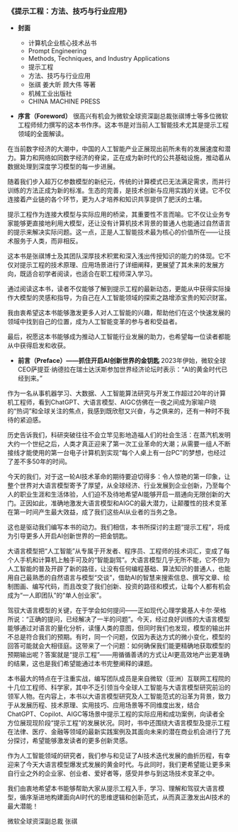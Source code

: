 ### 《提示工程：方法、技巧与行业应用》
- **封面**
  - 计算机企业核心技术丛书
  - Prompt Engineering
  - Methods, Techniques, and Industry Applications
  - 提示工程
  - 方法、技巧与行业应用
  - 张祺 姜大昕 顾大伟 等著
  - 机械工业出版社
  - CHINA MACHINE PRESS

- **序言（Foreword）**
很高兴有机会为微软全球资深副总裁张祺博士等多位微软工程师倾力撰写的这本书作序。这本书是对当前人工智能技术尤其是提示工程领域的全面解读。

在当前数字经济的大潮中，中国的人工智能产业正展现出前所未有的发展速度和潜力。算力和网络如同数字经济的脊梁，正在成为新时代的公共基础设施，推动着从数据处理到深度学习模型的每一步进展。

随着我们步入超万亿参数模型的新纪元，传统的计算模式已无法满足需求，而并行训练的方法正成为新的标准。生态的完善，是技术创新与应用实践的关键。它不仅连接着产业链的各个环节，更为人才培养和知识共享提供了肥沃的土壤。

提示工程作为连接大模型与实际应用的桥梁，其重要性不言而喻。它不仅让业务专家能够更直接地利用大模型，还让没有计算机技术背景的普通人也能通过自然语言的提示来解决实际问题。这一点，正是人工智能技术最为核心的价值所在——让技术服务于人类，而非相反。

这本书是张祺博士及其团队深厚技术积累和深入浅出传授知识的能力的体现。它不仅对提示工程的技术原理、应用场景进行了详细阐释，更展望了其未来的发展方向，既适合初学者阅读，也适合在职工程师深入学习。

通过阅读这本书，读者不仅能够了解到提示工程的最新动态，更能从中获得实际操作大模型的灵感和指导，为自己在人工智能领域的探索之路增添宝贵的知识财富。

我由衷希望这本书能够激发更多人对人工智能的兴趣，帮助他们在这个快速发展的领域中找到自己的位置，成为人工智能变革的参与者和受益者。

最后，祝愿这本书能够成为推动人工智能行业发展的助力，也希望每一位读者都能从中获得启发和收获。

- **前言（Preface）——抓住开启AI创新世界的金钥匙**
2023年伊始，微软全球CEO萨提亚·纳德拉在瑞士达沃斯参加世界经济论坛时表示：“AI的黄金时代已经到来。”

作为一名从事机器学习、大数据、人工智能算法研究与开发工作超过20年的计算机工程师，看到ChatGPT、大语言模型、AIGC仿佛在一夜之间成为家喻户晓的“热词”和全球关注的焦点，我感到既欣慰又兴奋，与之俱来的，还有一种时不我待的紧迫感。

历史告诉我们，科研突破往往不会立竿见影地造福人们的社会生活：在蒸汽机发明大约一个世纪之后，人类才真正迎来了第一次工业革命的大潮；从需要一组人不断接线才能使用的第一台电子计算机到实现“每个人桌上有一台PC”的梦想，也经过了差不多50年的时间。

今天的我们，对于这一轮AI技术革命的期待要迫切得多：令人惊艳的第一印象，让整个世界对大语言模型寄予了厚望，从全球经济、行业发展到企业创新，乃至每个人的职业生涯和生活体验，人们迫不及待地希望AI能够开启一扇通向无限创新的大门。正因如此，准确地激发大语言模型和AIGC的最大潜力，让颠覆性的技术变革在第一时间产生最大效益，成了我们这些AI从业者的当务之急。

这也是驱动我们编写本书的动力。我们相信，本书所探讨的主题“提示工程”，将成为引导更多人开启AI创新世界的一把金钥匙。

大语言模型把“人工智能”从专属于开发者、程序员、工程师的技术词汇，变成了每个人手机和计算机上触手可及的“智能副驾”。大语言模型几乎无所不能，它不但为人工智能的普及开辟了新的路径，让没有任何编程基础、算法知识的普通人，也能用自己最熟悉的自然语言与模型“交谈”，借助AI的智慧来搜索信息、撰写文章、绘制图画、编写代码，而且改变了我们创新、投资的路径和模式，让每个人都有机会成为“一人即团队”的“单人创业家”。

驾驭大语言模型的关键，在于学会如何提问——正如现代心理学奠基人卡尔·荣格所说：“正确的提问，已经解决了一半的问题”。今天，经过良好训练的大语言模型能够通过对语言的量化分析，读懂人类的意图，但同时我们也发现，模型的输出并不总是符合我们的预期。有时，同一个问题，仅因为表达方式的微小变化，模型的回答可能就会大相径庭。这带来了一个问题：如何确保我们能更精确地获取模型的预期输出呢？答案就是“提示工程”——用循循善诱的方式让AI更高效地产出更准确的结果，这也是我们希望能通过本书完整阐释的课题。

本书最大的特点在于注重实战，编写团队成员是来自微软（亚洲）互联网工程院的十几位工程师、科学家，其中不乏引领当今全球人工智能与大语言模型研究前沿的领军人物。在内容上，本书以大语言模型研究及人工智能范式的沿革为背景，致力于从发展历程、技术原理、实用技巧、应用场景等不同维度出发，结合ChatGPT、Copilot、AIGC等场景中提示工程的实际应用和成功案例，向读者全方位展现现阶段“提示工程”的发展状况。同时，书中还围绕大语言模型及提示工程在法律、医疗、金融等领域的最新实践案例及其面向未来的潜在商业机会进行了充分探讨，希望能够激发读者的更多创新灵感。

作为人工智能领域的研究者，我们参与和见证了AI技术迭代发展的曲折历程，有幸迎来了今天大语言模型爆发式发展的黄金时代。与此同时，我们更希望能让更多来自行业之外的企业家、创业者、爱好者等，感受并参与到这场技术变革之中。

我们由衷地希望本书能够帮助大家从提示工程入手，学习、理解和驾驭大语言模型，循序渐进地构建面向AI时代的思维逻辑和创新范式，从而真正激发出AI技术的最大潜能！

微软全球资深副总裁 
张祺 
